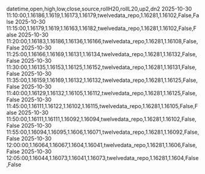 datetime,open,high,low,close,source,rollH20,rollL20,up2,dn2
2025-10-30 11:10:00,1.16186,1.1619,1.16173,1.16179,twelvedata_repo,1.16281,1.16102,False,False
2025-10-30 11:15:00,1.16179,1.1619,1.16163,1.16182,twelvedata_repo,1.16281,1.16102,False,False
2025-10-30 11:20:00,1.16183,1.16186,1.16136,1.16166,twelvedata_repo,1.16281,1.16108,False,False
2025-10-30 11:25:00,1.16166,1.16169,1.16131,1.16134,twelvedata_repo,1.16281,1.16132,False,False
2025-10-30 11:30:00,1.16135,1.16153,1.16125,1.16152,twelvedata_repo,1.16281,1.16131,False,False
2025-10-30 11:35:00,1.16159,1.16169,1.16132,1.16132,twelvedata_repo,1.16281,1.16125,False,False
2025-10-30 11:40:00,1.16129,1.16132,1.16105,1.16112,twelvedata_repo,1.16281,1.16125,False,False
2025-10-30 11:45:00,1.16111,1.16122,1.16102,1.16115,twelvedata_repo,1.16281,1.16105,False,False
2025-10-30 11:50:00,1.16111,1.16111,1.16092,1.16094,twelvedata_repo,1.16281,1.16102,False,False
2025-10-30 11:55:00,1.16094,1.16095,1.1606,1.16071,twelvedata_repo,1.16281,1.16092,False,False
2025-10-30 12:00:00,1.16064,1.16067,1.1604,1.16041,twelvedata_repo,1.16281,1.1606,False,False
2025-10-30 12:05:00,1.16044,1.16073,1.16041,1.16073,twelvedata_repo,1.16281,1.1604,False,False
